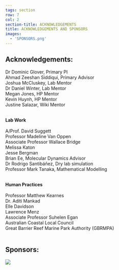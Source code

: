```yaml
---
tags: section
row: 7
col: 2
section-title: ACKNOWLEDGEMENTS
title: ACKNOWLEDGEMENTS AND SPONSORS
images:
  - 'SPONSORS.png'
---
```


<h2>Acknowledgements:</h2>
Dr Dominic Glover, Primary PI <br>
Ahmad Zeeshan Siddiqui, Primary Advisor<br>
Joshua McCluskey, Lab Mentor <br>
Dr Daniel Winter, Lab Mentor <br>
Megan Jones, HP Mentor <br>
Kevin Huynh, HP Mentor <br>
Justine Salazar, Wiki Mentor <br><br>

<b>Lab Work</b><br><br>
A/Prof. David Suggett <br>
Professor Madeline Van Oppen <br>
Associate Professor Wallace Bridge<br>
Melissa Katon<br>
Jesse Bergman<br>
Brian Ee, Molecular Dynamics Advisor<br>
Dr Rodrigo Santibáñez, Dry lab simulation<br>
Professor Mark Tanaka, Mathematical Modelling<br><br>

<b>Human Practices</b><br><br>
Professor Matthew Kearnes<br>
Dr. Aditi Mankad<br>
Elle Davidson<br>
Lawrence Menz<br>
Associate Professor Suhelen Egan<br>
Australian Coastal Local Council<br>
Great Barrier Reef Marine Park Authority (GBRMPA)<br><br>

<h2>Sponsors:</h2>
<img src="/assets/images/SPONSORS.png">

